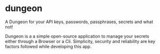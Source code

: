 # dungeon

A Dungeon for your API keys, passwords, passphrases, secrets and what not!

Dungeon is a a simple open-source application to manage your secrets either
through a Browser or a Cli. Simplicity, security and reliability are key
factors followed while developing this app.